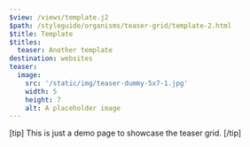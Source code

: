 ```yaml
---
$view: /views/template.j2
$path: /styleguide/organisms/teaser-grid/template-2.html
$title: Template
$titles:
  teaser: Another template
destination: websites
teaser:
  image:
    src: '/static/img/teaser-dummy-5x7-1.jpg'
    width: 5
    height: 7
    alt: A placeholder image
---
```

[tip]
This is just a demo page to showcase the teaser grid.
[/tip]
